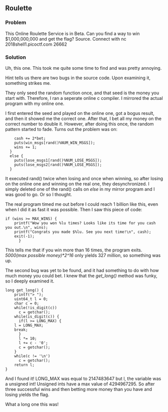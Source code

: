 ## Roulette

### Problem
This Online Roulette Service is in Beta. Can you find a way to win $1,000,000,000 and get the flag? Source. Connect with nc 2018shell1.picoctf.com 26662

### Solution
Uh, this one. This took me quite some time to find and was pretty annoying.

Hint tells us there are two bugs in the source code. Upon examining it, something strikes me.

They only seed the random function once, and that seed is the money you start with.
Therefore, I ran a seperate online c compiler. I mirrored the actual program with my online one.

I first entered the seed and played on the online one, got a bogus result, and then it showed me the correct one. 
After that, I bet all my money on the correct number to double it. However, after doing this once, the random pattern
started to fade. Turns out the problem was on:



```if (spin == choice) {
    cash += 2*bet;
    puts(win_msgs[rand()%NUM_WIN_MSGS]);
    wins += 1;
  }
  else {
    puts(lose_msgs1[rand()%NUM_LOSE_MSGS]);
    puts(lose_msgs2[rand()%NUM_LOSE_MSGS]);
  }
  ```
  
It executed rand() twice when losing and once when winning, so after losing on the online one and winning on the real one, they desynchronized.
I simply deleted one of the rand() calls on _else_ in my mirror program and I was good to go. Or so I thought.

The real program timed me out before I could reach 1 billion like this, even when I did it as fast it was possible.
Then I saw this piece of code:

```
if (wins >= MAX_WINS) {
	printf("Wow you won %lu times? Looks like its time for you cash you out.\n", wins);
	printf("Congrats you made $%lu. See you next time!\n", cash);
	exit(-1);
      }
 ```
      
This tells me that if you win more than 16 times, the program exits.
_5000(max possible money)*2^16_ only yields 327 million, so something was up.

The second bug was yet to be found, and it had something to do with how much money you could bet.
I knew that the _get_long()_ method was funky, so I deeply examined it.

```
long get_long() {
    printf("> ");
    uint64_t l = 0;
    char c = 0;
    while(!is_digit(c))
      c = getchar();
    while(is_digit(c)) {
      if(l >= LONG_MAX) {
	l = LONG_MAX;
	break;
      }
      l *= 10;
      l += c - '0';
      c = getchar();
    }
    while(c != '\n')
      c = getchar();
    return l;
}
```

And I found it!
LONG_MAX was equal to 2147483647 but l, the variable was a unsigned int! Unsigned ints have a max value of 4294967295.
So after three successful wins and then betting more money than you have and losing yields the flag.

What a long one this was!

